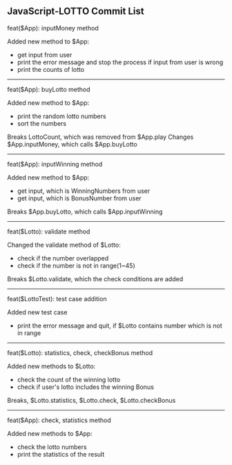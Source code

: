 ## JavaScript-LOTTO Commit List

feat($App): inputMoney method

Added new method to $App:
- get input from user
- print the error message and stop the process if input from user is wrong
- print the counts of lotto

---
feat($App): buyLotto method

Added new method to $App:
- print the random lotto numbers
- sort the numbers

Breaks LottoCount, which was removed from $App.play
Changes $App.inputMoney, which calls $App.buyLotto

---
feat($App): inputWinning method

Added new method to $App:
- get input, which is WinningNumbers from user
- get input, which is BonusNumber from user

Breaks $App.buyLotto, which calls $App.inputWinning

---
feat($Lotto): validate method

Changed the validate method of $Lotto:
- check if the number overlapped
- check if the number is not in range(1~45)

Breaks $Lotto.validate, which the check conditions are added

---
feat($LottoTest): test case addition

Added new test case
- print the error message and quit, if $Lotto contains number which is not in range

---
feat($Lotto): statistics, check, checkBonus method

Added new methods to $Lotto:
- check the count of the winning lotto
- check if user's lotto includes the winning Bonus

Breaks, $Lotto.statistics, $Lotto.check, $Lotto.checkBonus

---
feat($App): check, statistics method

Added new methods to $App:
- check the lotto numbers
- print the statistics of the result